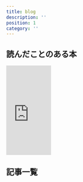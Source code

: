 ```yaml
---
title: blog
description: ''
position: 1
category: ''
---
```

## 読んだことのある本
<iframe style="width:120px;height:240px;" marginwidth="0" marginheight="0" scrolling="no" frameborder="0" src="https://rcm-fe.amazon-adsystem.com/e/cm?ref=tf_til&t=saqtaka-22&m=amazon&o=9&p=8&l=as1&IS2=1&detail=1&asins=4274064069&linkId=78146f8dae1206a7a346dd651b1ac119&bc1=ffffff&amp;lt1=_blank&fc1=333333&lc1=0066c0&bg1=ffffff&f=ifr">
</iframe>

## 記事一覧
<PostList />

